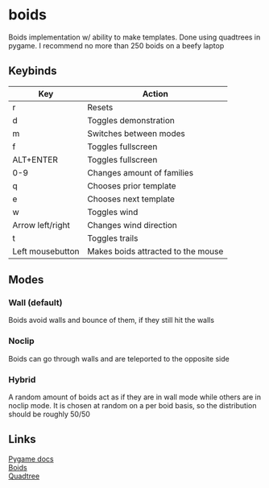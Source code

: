 # boids
Boids implementation w/ ability to make templates. Done using quadtrees in pygame. I recommend no more than 250 boids on a beefy laptop 

## Keybinds  
|Key|Action|
|---|------|
|r|Resets|
|d|Toggles demonstration|
|m|Switches between modes|
|f|Toggles fullscreen|
|ALT+ENTER|Toggles fullscreen|
|0-9|Changes amount of families|
|q|Chooses prior template|
|e|Chooses next template|
|w|Toggles wind|
|Arrow left/right|Changes wind direction|
|t|Toggles trails|
|Left mousebutton|Makes boids attracted to the mouse|

## Modes 
### Wall (default) 
Boids avoid walls and bounce of them, if they still hit the walls

### Noclip
Boids can go through walls and are teleported to the opposite side

### Hybrid
A random amount of boids act as if they are in wall mode while others are in noclip mode. It is chosen at random on a per boid basis, so the distribution should be roughly 50/50


## Links
[Pygame docs](https://www.pygame.org/docs/)  
[Boids](https://en.wikipedia.org/wiki/Boids)  
[Quadtree](https://en.wikipedia.org/wiki/Quadtree)
